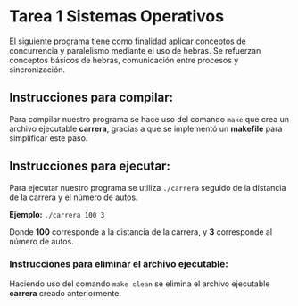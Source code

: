 # Tarea 1 Sistemas Operativos
El siguiente programa tiene  como finalidad  aplicar conceptos de concurrencia y paralelismo mediante el uso de hebras.
Se refuerzan conceptos básicos de hebras, comunicación entre procesos  y sincronización.
## Instrucciones para compilar: 
Para compilar nuestro programa se hace uso del comando `make` que crea un archivo ejecutable **carrera**, gracias a que se implementó un **makefile** para simplificar este paso.
## Instrucciones para ejecutar: 
Para ejecutar nuestro programa se utiliza `./carrera` seguido de la distancia  de la carrera y el número de autos.

**Ejemplo:** 
`./carrera 100 3`

Donde **100** corresponde a la distancia de la carrera, y **3** corresponde al número de autos.

### Instrucciones para eliminar el archivo ejecutable:
Haciendo uso del comando `make clean` se elimina el archivo ejecutable **carrera** creado anteriormente.
